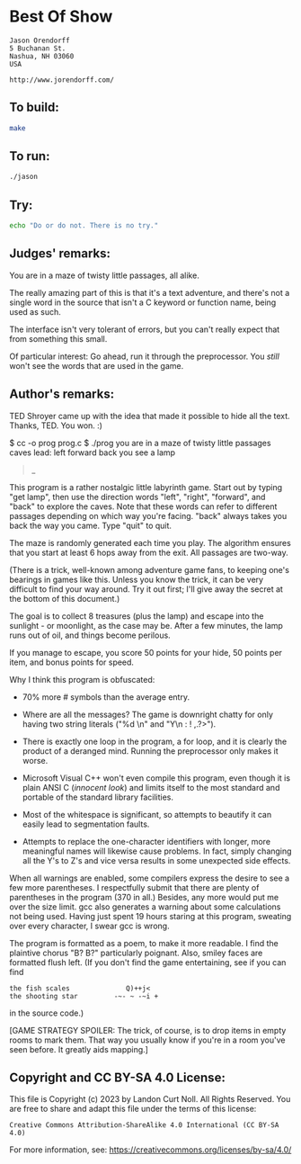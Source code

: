 # Best Of Show

    Jason Orendorff
    5 Buchanan St.
    Nashua, NH 03060
    USA

    http://www.jorendorff.com/

## To build:

```sh
make
```

## To run:

```sh
./jason
```

## Try:

```sh
echo "Do or do not. There is no try."
```

## Judges' remarks:

You are in a maze of twisty little passages, all alike.

The really amazing part of this is that it's a text adventure, and there's
not a single word in the source that isn't a C keyword or function name,
being used as such.

The interface isn't very tolerant of errors, but you can't really
expect that from something this small.

Of particular interest:  Go ahead, run it through the preprocessor.  You
*still* won't see the words that are used in the game.

## Author's remarks:

TED Shroyer came up with the idea that made it possible to hide all
the text.  Thanks, TED.  You won.  :)


$ cc -o prog prog.c
$ ./prog
you are in a maze of twisty little passages
caves lead:  left forward back
you see
   a lamp
> _

This program is a rather nostalgic little labyrinth game.  Start
out by typing "get lamp", then use the direction words "left",
"right", "forward", and "back" to explore the caves.  Note that
these words can refer to different passages depending on which way
you're facing.  "back" always takes you back the way you came.
Type "quit" to quit.

The maze is randomly generated each time you play.  The algorithm
ensures that you start at least 6 hops away from the exit.  All
passages are two-way.

(There is a trick, well-known among adventure game fans, to
keeping one's bearings in games like this.  Unless you know the
trick, it can be very difficult to find your way around.  Try it
out first; I'll give away the secret at the bottom of this
document.)

The goal is to collect 8 treasures (plus the lamp) and escape into
the sunlight - or moonlight, as the case may be.  After a few
minutes, the lamp runs out of oil, and things become perilous.

If you manage to escape, you score 50 points for your hide, 50
points per item, and bonus points for speed.

Why I think this program is obfuscated:

* 70% more # symbols than the average entry.

* Where are all the messages?  The game is downright chatty for
  only having two string literals ("%d \n" and "Y\n : ! ,.?>").

* There is exactly one loop in the program, a for loop, and it is
  clearly the product of a deranged mind.  Running the
  preprocessor only makes it worse.

* Microsoft Visual C++ won't even compile this program, even
  though it is plain ANSI C (*innocent look*) and limits itself to
  the most standard and portable of the standard library
  facilities.

* Most of the whitespace is significant, so attempts to
  beautify it can easily lead to segmentation faults.

* Attempts to replace the one-character identifiers with longer,
  more meaningful names will likewise cause problems.  In fact,
  simply changing all the Y's to Z's and vice versa results in
  some unexpected side effects.

When all warnings are enabled, some compilers express the desire
to see a few more parentheses.  I respectfully submit that there are
plenty of parentheses in the program (370 in all.)  Besides, any
more would put me over the size limit.  gcc also generates a
warning about some calculations not being used.  Having just spent
19 hours staring at this program, sweating over every character, I
swear gcc is wrong.

The program is formatted as a poem, to make it more readable.
I find the plaintive chorus "B?  B?" particularly poignant.
Also, smiley faces are formatted flush left.  (If you don't find
the game entertaining, see if you can find

    the fish scales              Q)++j<
    the shooting star         -~- ~ -~i +

in the source code.)







[GAME STRATEGY SPOILER:  The trick, of course, is to drop items in
empty rooms to mark them.  That way you usually know if you're in a
room you've seen before.  It greatly aids mapping.]

## Copyright and CC BY-SA 4.0 License:

This file is Copyright (c) 2023 by Landon Curt Noll.  All Rights Reserved.
You are free to share and adapt this file under the terms of this license:

    Creative Commons Attribution-ShareAlike 4.0 International (CC BY-SA 4.0)

For more information, see: https://creativecommons.org/licenses/by-sa/4.0/
